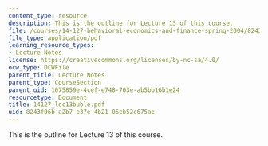 ```yaml
---
content_type: resource
description: This is the outline for Lecture 13 of this course.
file: /courses/14-127-behavioral-economics-and-finance-spring-2004/8243f06ba2b7e37e4b2105eb52c675ae_14127_lec13buble.pdf
file_type: application/pdf
learning_resource_types:
- Lecture Notes
license: https://creativecommons.org/licenses/by-nc-sa/4.0/
ocw_type: OCWFile
parent_title: Lecture Notes
parent_type: CourseSection
parent_uid: 1075859e-4cef-e748-703e-ab5bb16b1e24
resourcetype: Document
title: 14127_lec13buble.pdf
uid: 8243f06b-a2b7-e37e-4b21-05eb52c675ae
---
```

This is the outline for Lecture 13 of this course.